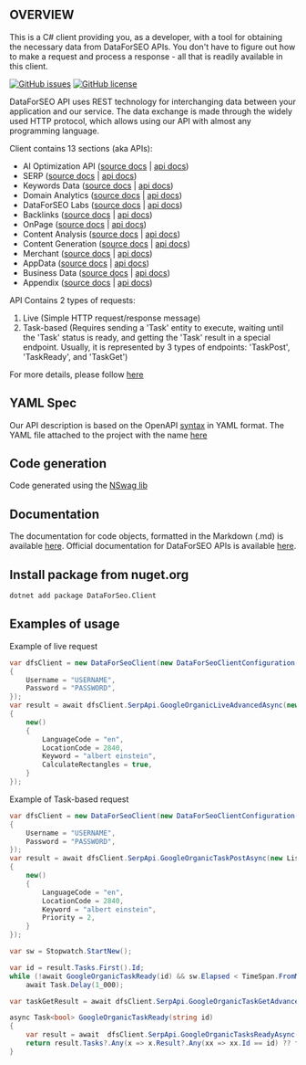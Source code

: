 ## OVERVIEW

This is a C# client providing you, as a developer, with a tool for obtaining the necessary data from DataForSEO APIs. You don't have to figure out how to make a request and process a response - all that is readily available in this client.

[![GitHub issues](https://img.shields.io/github/issues/dataforseo/CSharpClient.svg)](https://github.com/dataforseo/CSharpClient/issues)
[![GitHub license](https://img.shields.io/github/license/dataforseo/CSharpClient.svg)](https://github.com/dataforseo/CSharpClient)

DataForSEO API uses REST technology for interchanging data between your application and our service. The data exchange is made through the widely used HTTP protocol, which allows using our API with almost any programming language.

Client contains 13 sections (aka APIs):
- AI Optimization API ([source docs](./docs/AiOptimizationApi.md) | [api docs](https://docs.dataforseo.com/v3/ai_optimization/overview/?bash))
- SERP ([source docs](./docs/SerpApi.md) | [api docs](https://docs.dataforseo.com/v3/serp/overview/?bash))
- Keywords Data ([source docs](./docs/KeywordsDataApi.md) | [api docs](https://docs.dataforseo.com/v3/keywords_data/overview/?bash))
- Domain Analytics ([source docs](./docs/DomainAnalyticsApi.md) | [api docs](https://docs.dataforseo.com/v3/domain_analytics/overview/?bash))
- DataForSEO Labs ([source docs](./docs/DataforseoLabsApi.md) | [api docs](https://docs.dataforseo.com/v3/dataforseo_labs/overview/?bash))
- Backlinks ([source docs](./docs/BacklinksApi.md) | [api docs](https://docs.dataforseo.com/v3/backlinks/overview/?bash))
- OnPage ([source docs](./docs/OnPageApi.md) | [api docs](https://docs.dataforseo.com/v3/on_page/overview/?bash))
- Content Analysis ([source docs](./docs/ContentAnalysisApi.md) | [api docs](https://docs.dataforseo.com/v3/content_analysis/overview/?bash))
- Content Generation ([source docs](./docs/ContentGenerationApi.md) | [api docs](https://docs.dataforseo.com/v3/content_generation/overview/?bash))
- Merchant ([source docs](./docs/MerchantApi.md) | [api docs](https://docs.dataforseo.com/v3/merchant/overview/?bash))
- AppData ([source docs](./docs/AppDataApi.md) | [api docs](https://docs.dataforseo.com/v3/app_data/overview/?bash))
- Business Data ([source docs](./docs/BusinessDataApi.md) | [api docs](https://docs.dataforseo.com/v3/business_data/overview/?bash))
- Appendix ([source docs](./docs/AppendixApi.md) | [api docs](https://docs.dataforseo.com/v3/appendix/user_data/?bash))

API Contains 2 types of requests:
1) Live (Simple HTTP request/response message)
2) Task-based (Requires sending a 'Task' entity to execute, waiting until the 'Task' status is ready, and getting the 'Task' result in a special endpoint. Usually, it is represented by 3 types of endpoints: 'TaskPost', 'TaskReady', and 'TaskGet')

For more details, please follow [here](https://docs.dataforseo.com/v3/?bash)

## YAML Spec

Our API description is based on the OpenAPI [syntax](https://spec.openapis.org/oas/v3.1.0) in YAML format. The YAML file attached to the project with the name [here](./openapi_specification.yaml)

## Code generation

Code generated using the [NSwag lib](https://github.com/RicoSuter/NSwag)

## Documentation
The documentation for code objects, formatted in the Markdown (.md) is available [here](./docs/dataforseo.client.dataforseoclient.md).
Official documentation for DataForSEO APIs is available [here](https://docs.dataforseo.com).

## Install package from nuget.org

```bash
dotnet add package DataForSeo.Client 
```

## Examples of usage

Example of live request
```csharp
var dfsClient = new DataForSeoClient(new DataForSeoClientConfiguration()
{
    Username = "USERNAME",
    Password = "PASSWORD",    
});
var result = await dfsClient.SerpApi.GoogleOrganicLiveAdvancedAsync(new List<SerpGoogleOrganicLiveAdvancedRequestInfo>()
{
    new()
    {
        LanguageCode = "en",
        LocationCode = 2840,
        Keyword = "albert einstein",
        CalculateRectangles = true,
    }
});
``` 

Example of Task-based request
```csharp
var dfsClient = new DataForSeoClient(new DataForSeoClientConfiguration()
{
    Username = "USERNAME",
    Password = "PASSWORD",    
});
var result = await dfsClient.SerpApi.GoogleOrganicTaskPostAsync(new List<SerpTaskRequestInfo>()
{
    new()
    {
        LanguageCode = "en",
        LocationCode = 2840,
        Keyword = "albert einstein",
        Priority = 2,
    }
});

var sw = Stopwatch.StartNew();

var id = result.Tasks.First().Id;
while (!await GoogleOrganicTaskReady(id) && sw.Elapsed < TimeSpan.FromMinutes(1))
    await Task.Delay(1_000);

var taskGetResult = await dfsClient.SerpApi.GoogleOrganicTaskGetAdvancedAsync(id);

async Task<bool> GoogleOrganicTaskReady(string id)
{
    var result = await  dfsClient.SerpApi.GoogleOrganicTasksReadyAsync();
    return result.Tasks?.Any(x => x.Result?.Any(xx => xx.Id == id) ?? false) ?? false;
}
```
